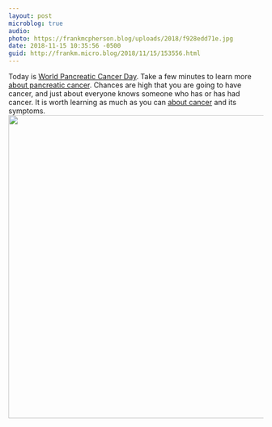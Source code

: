 ```yaml
---
layout: post
microblog: true
audio: 
photo: https://frankmcpherson.blog/uploads/2018/f928edd71e.jpg
date: 2018-11-15 10:35:56 -0500
guid: http://frankm.micro.blog/2018/11/15/153556.html
---
```

Today is [World Pancreatic Cancer Day](http://www.worldpancreaticcancerday.org). Take a few minutes to learn more [about pancreatic cancer](http://www.worldpancreaticcancerday.org/about-pancreatic-cancer/). Chances are high that you are going to have cancer, and just about everyone knows someone who has or has had cancer. It is worth learning as much as you can [about cancer](https://thetruthaboutcancer.com/17-cancer-facts-every-person-needs-know/) and its symptoms. 
<img src="https://frankmcpherson.blog/uploads/2018/f928edd71e.jpg" width="600" height="600" />
